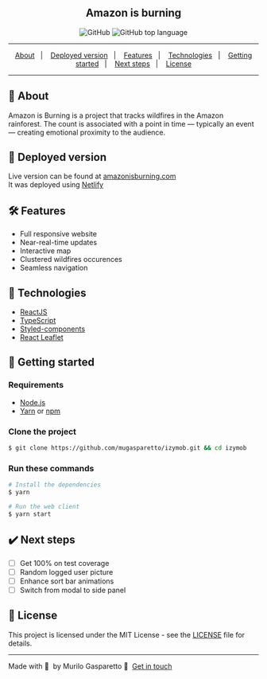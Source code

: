 <div align="center">
  <h2>Amazon is burning</h2>
  <img alt="GitHub" src="https://img.shields.io/badge/license-MIT-green"> <img alt="GitHub top language" src="https://img.shields.io/github/languages/top/mugasparetto/amazonisburning-client">
</div>

------------

<p align="center">
  <a href="#pencil-about">About</a>&nbsp;&nbsp;&nbsp;|&nbsp;&nbsp;&nbsp;
  <a href="#link-deployed-version">Deployed version</a>&nbsp;&nbsp;&nbsp;|&nbsp;&nbsp;&nbsp;
  <a href="#hammer_and_wrench-features">Features</a>&nbsp;&nbsp;&nbsp;|&nbsp;&nbsp;&nbsp;
  <a href="#space_invader-technologies">Technologies</a>&nbsp;&nbsp;&nbsp;|&nbsp;&nbsp;&nbsp;
  <a href="#rocket-getting-started">Getting started</a>&nbsp;&nbsp;&nbsp;|&nbsp;&nbsp;&nbsp;
    <a href="#heavy_check_mark-next-steps">Next steps</a>&nbsp;&nbsp;&nbsp;|&nbsp;&nbsp;&nbsp;
  <a href="#page_facing_up-license">License</a>
</p>

------------

## :pencil: About
Amazon is Burning is a project that tracks wildfires in the Amazon rainforest. The count is associated with a point in time — typically an event — creating emotional proximity to the audience.

## :link: Deployed version
Live version can be found at [amazonisburning.com](https://amazonisburning.com/)<br />
It was deployed using [Netlify](https://www.netlify.com/)

## :hammer_and_wrench: Features
* Full responsive website
* Near-real-time updates
* Interactive map
* Clustered wildfires occurences
* Seamless navigation

## :space_invader: Technologies
- [ReactJS](https://reactjs.org/)
- [TypeScript](https://www.typescriptlang.org/)
- [Styled-components](https://styled-components.com/)
- [React Leaflet](https://react-leaflet.js.org/)

## :rocket: Getting started

### Requirements
- [Node.js](https://nodejs.org/en/)
- [Yarn](https://classic.yarnpkg.com/) or [npm](https://www.npmjs.com/)

### Clone the project
```bash
$ git clone https://github.com/mugasparetto/izymob.git && cd izymob
```

### Run these commands
```bash
# Install the dependencies
$ yarn

# Run the web client
$ yarn start
```

## :heavy_check_mark: Next steps
- [ ] Get 100% on test coverage
- [ ] Random logged user picture
- [ ] Enhance sort bar animations
- [ ] Switch from modal to side panel

## :page_facing_up: License
This project is licensed under the MIT License - see the [LICENSE](LICENSE) file for details.

---

Made with 💜 &nbsp;by Murilo Gasparetto 👋 &nbsp;[Get in touch](https://www.linkedin.com/in/mugasparetto/)
